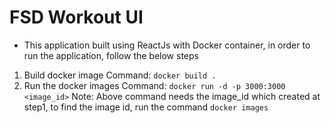 # FSD Workout UI
* This application built using ReactJs with Docker container, in order to run the application, follow the below steps
1. Build docker image
   Command: ```docker build .```
2. Run the docker images
   Command: ```docker run -d -p 3000:3000 <image_id>```
Note: Above command needs the image_id which created at step1, to find the image id, run the command ```docker images```